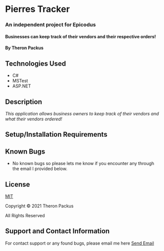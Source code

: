 # Pierres Tracker
### An independent project for Epicodus

#### Businesses can keep track of their vendors and their respective orders!

#### By Theron Packus

## Technologies Used

* C#
* MSTest
* ASP.NET

## Description

_This application allows business owners to keep track of their vendors and what their vendors ordered!_

## Setup/Installation Requirements

## Known Bugs

- No known bugs so please lets me know if you encounter any through the email I provided below.

## License

[MIT](LICENSE.txt)

Copyright © 2021 Theron Packus

All Rights Reserved

## Support and Contact Information

For contact support or any found bugs, please email me here <a href = "mailto: tlpackus@gamil.com">Send Email</a>